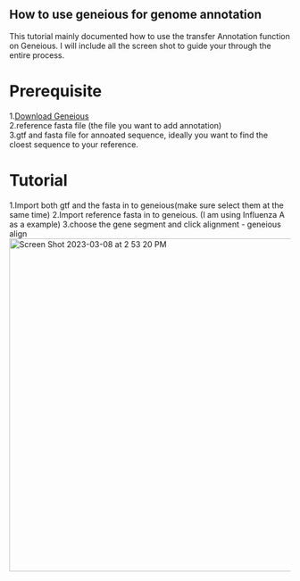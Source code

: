## How to use geneious for genome annotation

This tutorial mainly documented how to use the transfer Annotation function on Geneious. I will include all the screen shot to guide your through the entire process.<br>

Prerequisite
============

1.[Download Geneious](https://www.geneious.com/download/) <br>
2.reference fasta file (the file you want to add annotation) <br>
3.gtf and fasta file for annoated sequence, ideally you want to find the cloest sequence to your reference. <br>

Tutorial
========
1.Import both gtf and the fasta in to geneious(make sure select them at the same time)
2.Import reference fasta in to geneious. (I am using Influenza A as a example)
3.choose the gene segment and click alignment - geneious align
<img width="597" alt="Screen Shot 2023-03-08 at 2 53 20 PM" src="https://user-images.githubusercontent.com/97980830/223851735-fa34356c-4ab6-40fd-b656-50b1175ec0aa.png">
